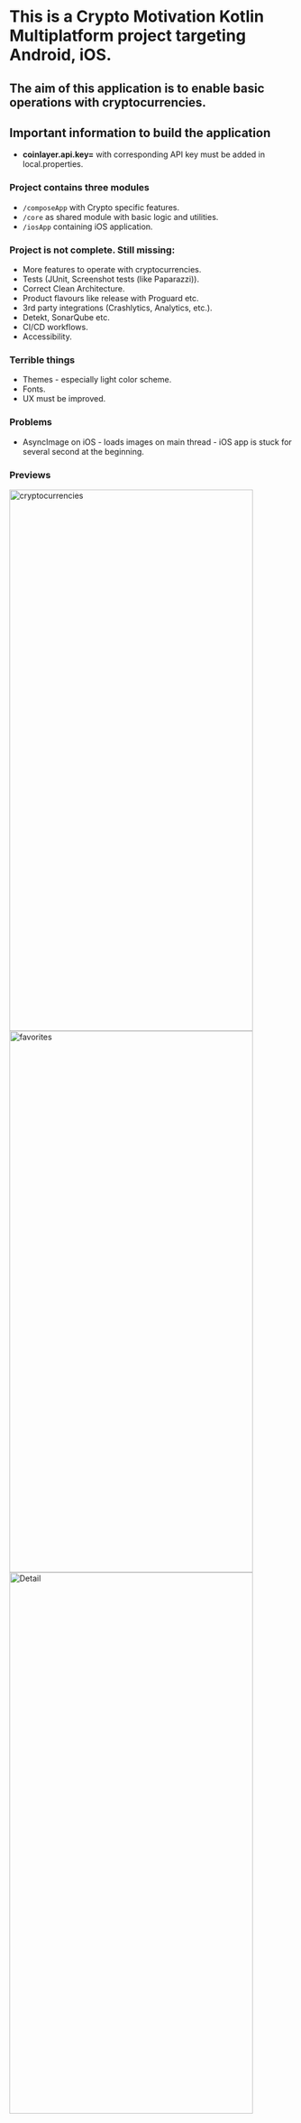 # This is a Crypto Motivation Kotlin Multiplatform project targeting Android, iOS.

## The aim of this application is to enable basic operations with cryptocurrencies.

## Important information to build the application

* **coinlayer.api.key=** with corresponding API key must be added in local.properties.

### Project contains three modules

* `/composeApp` with Crypto specific features.
* `/core` as shared module with basic logic and utilities.
* `/iosApp` containing iOS application.

### Project is not complete. Still missing:

* More features to operate with cryptocurrencies.
* Tests (JUnit, Screenshot tests (like Paparazzi)).
* Correct Clean Architecture.
* Product flavours like release with Proguard etc.
* 3rd party integrations (Crashlytics, Analytics, etc.).
* Detekt, SonarQube etc.
* CI/CD workflows.
* Accessibility.

### Terrible things

* Themes - especially light color scheme.
* Fonts.
* UX must be improved.

### Problems

* AsyncImage on iOS - loads images on main thread - iOS app is stuck for several second at the beginning.

### Previews

<img width="432" height="960" alt="cryptocurrencies" src="https://github.com/user-attachments/assets/cea2c74b-32c3-4a98-9413-ce44ed3448b1" />
<img width="432" height="960" alt="favorites" src="https://github.com/user-attachments/assets/531f8233-7f94-462d-b757-04aa3c79e64b" />
<img width="432" height="960" alt="Detail" src="https://github.com/user-attachments/assets/44e74bcb-44f6-4b0b-91e3-2c3a52717e6c" />
